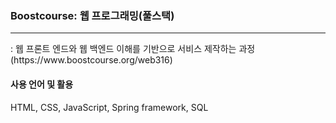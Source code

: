 <h3>Boostcourse: 웹 프로그래밍(풀스택)</h3>
<hr>
: 웹 프론트 엔드와 웹 백엔드 이해를 기반으로 서비스 제작하는 과정<br>
(https://www.boostcourse.org/web316)<br>
<h4>사용 언어 및 활용</h4>
HTML, CSS, JavaScript, Spring framework, SQL
